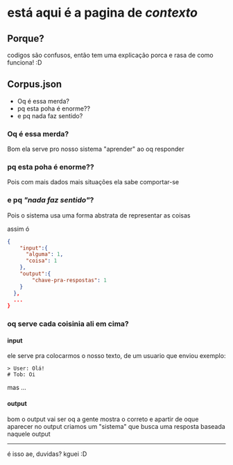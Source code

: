 # está aqui é a pagina de *contexto*

## Porque?

codigos são confusos, então tem uma explicação porca e rasa de como funciona! :D

## Corpus.json

- Oq é essa merda?
- pq esta poha é enorme??
- e pq nada faz sentido?

### Oq é essa merda?

Bom ela serve pro nosso sistema "aprender" ao oq responder

### pq esta poha é enorme??

Pois com mais dados mais situações ela sabe comportar-se

### e pq *"nada faz sentido"*?

Pois o sistema usa uma forma abstrata de representar as coisas

assim ó

```json
{
    "input":{
      "alguma": 1,
      "coisa": 1
    },
    "output":{
        "chave-pra-respostas": 1
    }
  },
  ...
}
```

### oq serve cada coisinia ali em cima?

#### input

ele serve pra colocarmos o nosso texto, de um usuario que enviou
exemplo:

```shell
> User: Olá!
# Tob: Oi
```

mas ...

#### output

bom o output vai ser oq a gente mostra o correto
e apartir de oque aparecer no output criamos um "sistema"
que busca uma resposta baseada naquele output

----
é isso ae, duvidas?
kguei :D
